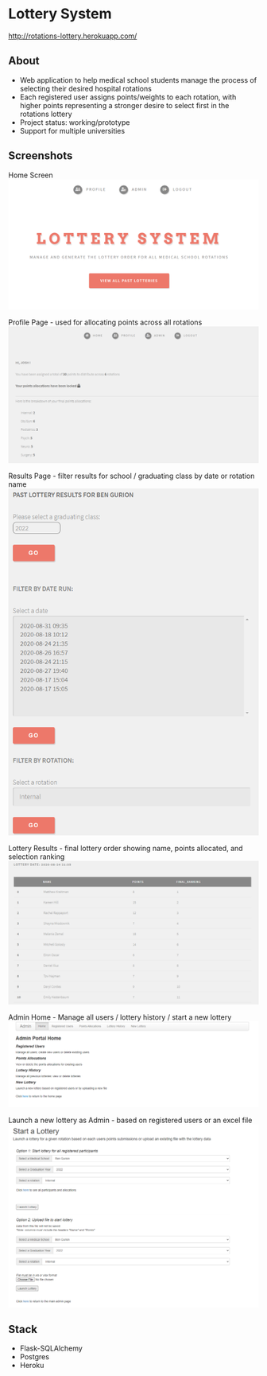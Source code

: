 # Lottery System
http://rotations-lottery.herokuapp.com/

## About 
* Web application to help medical school students manage the process of selecting their desired hospital rotations
* Each registered user assigns points/weights to each rotation, with higher points representing a stronger desire to select first in the rotations lottery
* Project status: working/prototype
* Support for multiple universities 

## Screenshots
Home Screen
![Home Screen](./static/screenshots/main1.png?raw=true "Home Screen")

Profile Page - used for allocating points across all rotations
![Profile Screen](./static/screenshots/profile.png?raw=true "Profile Screen")

Results Page - filter results for school / graduating class by date or rotation name
![Dates/Rotations Screen](./static/screenshots/results1.png?raw=true "Dates/Rotations Screen")

Lottery Results - final lottery order showing name, points allocated, and selection ranking
![Lottery Results Screen](./static/screenshots/results2.png?raw=true "Lottery Results Screen")

Admin Home - Manage all users / lottery history / start a new lottery
![Admin Home Screen](./static/screenshots/admin_home.png?raw=true "Admin Home Screen")

Launch a new lottery as Admin - based on registered users or an excel file 
![Admin Lottery Screen](./static/screenshots/admin_lottery.png?raw=true "Admin Lottery Screen")

## Stack
* Flask-SQLAlchemy
* Postgres
* Heroku
